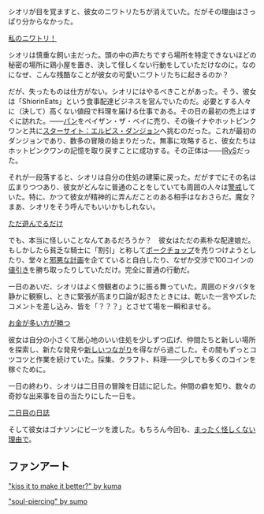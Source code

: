 <!-- title: シオリ・ニャヴェラ -->
<!-- status: 生存 -->

シオリが目を覚ますと、彼女のニワトリたちが消えていた。だがその理由はさっぱり分からなかった。

[私のニワトリ！](#embed:https://www.youtube.com/live/4dgeXH5KKlI?si=OLDYkPft4YvZnlw_&t=332)

シオリは慎重な飼い主だった。頭の中の声たちですら場所を特定できないほどの秘密の場所に鶏小屋を置き、決して怪しくない行動をしていただけなのに。なのになぜ、こんな残酷なことが彼女の可愛いニワトリたちに起きるのか？

だが、失ったものは仕方がない。シオリにはやるべきことがあった。そう、彼女は「ShiorinEats」という食事配達ビジネスを営んでいたのだ。必要とする人々に（決して）高くない値段で料理を届ける仕事である。その日の最初の売上はすぐに訪れた。――[パン](https://www.youtube.com/live/4dgeXH5KKlI?si=77RXYlj7fMgVBGrw&t=1075)をペイザン・ザ・ベイに売り、その後イナやホットピンクワンと共に[スターサイト：エルピス・ダンジョン](https://www.youtube.com/live/4dgeXH5KKlI?si=ms6YkOl_w5irfv65&t=1195)へ挑むのだった。これが最初のダンジョンであり、数多の冒険の始まりだった。無事に攻略すると、彼女たちはホットピンクワンの記憶を取り戻すことに成功する。その正体は――[IRyS](https://www.youtube.com/live/4dgeXH5KKlI?si=3wlfWnlh0MU4h_do&t=3808)だった。

それが一段落すると、シオリは自分の住処の建築に戻った。だがすでにその名は広まりつつあり、彼女がどんなに普通のことをしていても周囲の人々は[警戒](https://www.youtube.com/live/4dgeXH5KKlI?si=jwnA-XIXNucAjI44&t=4991)していた。特に、かつて彼女が精神的に弄んだことのある相手はなおさらだ。魔女？　まあ、シオリをそう呼んでもいいかもしれない。

[ただ遊んでるだけ](#embed:https://www.youtube.com/live/4dgeXH5KKlI?si=LPtF6PiDQRb6_vti&t=6559)

でも、本当に怪しいことなんてあるだろうか？　彼女はただの素朴な配達娘だ。もしかしたら貧乏な騎士に「割引」と称して[ポークチョップ](https://www.youtube.com/live/4dgeXH5KKlI?si=SU4dNnWgXpyefwAL&t=7050)を売りつけようとしたり、堂々と[邪悪な計画](https://www.youtube.com/live/4dgeXH5KKlI?si=HuUPchNE8myBcl0m&t=7169)を企てていると自白したり、なぜか交渉で100コインの[値引き](https://www.youtube.com/live/4dgeXH5KKlI?si=G5pZmSU5lSlsfHUC&t=8964)を勝ち取ったりしていただけ。完全に普通の行動だ。

一日のあいだ、シオリはよく傍観者のように振る舞っていた。周囲のドタバタを静かに観察し、ときに緊張が高まり口論が起きたときには、乾いた一言やズレたコメントを差し込み、皆を「？？？」とさせて場を一瞬和ませる。

[お金が多い方が勝つ](#embed:https://www.youtube.com/live/4dgeXH5KKlI?si=bNv7yGbboxLsOjaf&t=5593)

彼女は自分の小さくて居心地のいい住処を少しずつ広げ、仲間たちと新しい場所を探索し、新たな発見や[新しいつながり](https://www.youtube.com/live/4dgeXH5KKlI?si=_mBsbkGmIb_1APIR&t=9735)を得ながら過ごした。その間もずっとコツコツと作業を続けていた。採集、クラフト、料理――少しでも多くのコインを稼ぐために。

一日の終わり、シオリは二日目の冒険を日誌に記した。仲間の癖を知り、数々の奇妙な出来事を目の当たりにした一日を。

[二日目の日誌](#embed:https://www.youtube.com/live/4dgeXH5KKlI?si=jWYO3t1b6Ki-kv-z&t=12609)

そして彼女はゴナソンにビーツを渡した。もちろん今回も、[まったく怪しくない理由で](https://www.youtube.com/live/4dgeXH5KKlI?si=OFSnHhwRpTtRCLr_&t=13186)。

## ファンアート

["kiss it to make it better?" by kuma](https://x.com/kumakibbs/status/1926080936971497522)

<!-- liz -->

["soul-piercing" by sumo](https://x.com/sumo88_/status/1902014127691747329/)
